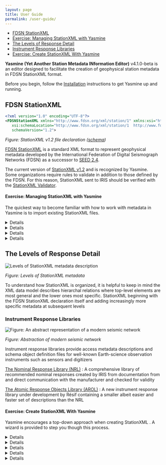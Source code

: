 ```yaml
---
layout: page
title: User Guide
permalink: /user-guide/
---
```

- [FDSN StationXML](#fdsn-stationxml)
- [Exercise: Managing StationXML with Yasmine](#exercise-managing-stationxml-with-yasmine)
- [The Levels of Response Detail](#the-levels-of-response-detail)
- [Instrument Response Libraries](#instrument-response-libraries)
- [Exercise: Create StationXML With Yasmine](#exercise-create-stationxml-with-yasmine)

**Yasmine (Yet Another Station Metadata INformation Editor)** v4.1.0-beta is an editor designed to facilitate the
creation of geophysical station metadata in FDSN StationXML format.

Before you begin, follow the [Installation](/yasmine-stationxml-editor/installation) instructions to get Yasmine up and
running.

## FDSN StationXML

```xml
<?xml version="1.0" encoding="UTF-8"?>
<FDSNStationXML xmlns="http://www.fdsn.org/xml/station/1" xmlns:xsi="http://www.w3.org/2001/XMLSchema-instance"
   xsi:schemaLocation="http://www.fdsn.org/xml/station/1  http://www.fdsn.org/xml/station/fdsn-station-1.2.xsd"
   schemaVersion="1.2">
   ```

   *Figure: StationXML v1.2 file declaration ([schema](https://www.fdsn.org/xml/station/fdsn-station-1.2.xsd))*

   [FDSN StationXML](http://www.fdsn.org/xml/station) is a standard XML format to represent geophysical metadata
   developed by the International Federation of Digital Seismograph Networks (FDSN) as a successor to [SEED
   2.4](http://www.fdsn.org/publications.htm).

   The current version of [StationXML v1.2](https://docs.fdsn.org/projects/stationxml/en/latest/) and is recognized by
   Yasmine. Some organizations require rules to validate in addition to those defined by the FDSN. For this reason,
   StationXML sent to IRIS should be verified with the [StationXML
   Validator](http://github.com/iris-edu/stationxml-validator).

   #### Exercise: Managing StationXML with Yasmine

   The quickest way to become familiar with how to work with metadata in Yasmine is to import existing StationXML files.

   <details>

      <summary>Import XML</summary>

      <table>
         <tr>
            <td>
               <input type="checkbox" />
               Select an existing StationXML file or fetch one from the IRIS <a
                  src="http://service.iris.edu/fdsnws/station/1">fdsnws-station</a> service:

               <br /> <code>
            curl --output out.xml 'https://service.iris.edu/fdsnws/station/1/query?net=XB&station=ELYSE&channel=MHU&level=response'</code>
            </td>
         </tr>
         <tr>
            <td>
               <input type="checkbox" />
               From the <code>XML</code> tab, select <code>Import XML</code> then your file
            </td>
         </tr>
      </table>

   </details>

   <details>

      <summary>Validate XML</summary>

      <table>

         <td>
            <input type="checkbox" />
            From the <code>XML</code> tab, double-click a filename then <code>File -> Validate</code>
         </td>

      </table>

   </details>

   <details>

      <summary>Extract XML</summary>

      <table>

         <td>
            <input type="checkbox" />
            From the <code>User Library</code> tab, select <code>Create a new library</code> and provide a name</tr>
         </td>

      </table>

   </details>

   <details>

      <summary>Export XML</summary>

      <table>
         <td>
            <input type="checkbox" /> From the <code>XML</code> tab, highlight the filename then
            <code>Export as XML</code>
         </td>
      </table>

   </details>

   ## The Levels of Response Detail

   ![Levels of StationXML metadata
   description](/yasmine-stationxml-editor/assets/images/response-level-details.drawio.png)

   *Figure: Levels of StationXML metadata*

   To understand how StationXML is organized, it is helpful to keep in mind the XML data model describes hierarchal
   relations where top-level elements are most general and the lower ones most specific. StationXML beginning with the
   FDSN StationXML declaration itself and adding increasingly more specific metadata at subsequent levels

   ### Instrument Response Libraries

   ![Figure: An abstract representation of a modern seismic
   network](/yasmine-stationxml-editor/assets/images/from-instrument-to-data.drawio.png)

   *Figure: Abstraction of modern seismic network*

   Instrument response libraries provide access metadata descriptions and schema object definition files for well-known
   Earth-science observation instruments such as sensors and digitizers

   [The Nominal Response Library (NRL)](https://ds.iris.edu/ds/nrl/)
   : A comprehensive library of recommended nominal responses created by IRIS from documentation from and direct
   communication with the manufacturer and checked for validity

   [The Atomic Response Objects Library (AROL)](https://gitlab.com/resif/arol/)
   : A new instrument response library under development by Résif containing a smaller albeit easier and faster set of
   descriptions than the NRL

   #### Exercise: Create StationXML With Yasmine

   Yasmine encourages a top-down approach when creating StationXML . A wizard is provided to step you though this
   process.

   <details>

      <summary>Step 1: Create a StationXML file</summary>

      <table>
         <td>
            <input type="checkbox" />
            From the <code>XML</code> tab, select <code>Create</code> then provide the name of the file in Yasmine and
            <a src="https://docs.fdsn.org/projects/stationxml/en/latest/reference.html#fdsnstationxml-required">FDSN
               StationXML</a> information
         </td>
      </table>
   </details>

   <details>

      <summary>Step 2. Add a Network</summary>

      <table>

         <td>
            <input type="checkbox" />
            Select <code>Inventory</code> and <code>Add -> Add a network using a wizard</code> then provide <a
               src="https://docs.fdsn.org/projects/stationxml/en/latest/reference.html#network-required">Network</a>
            information and select <code>Next</code>
         </td>
      </table>

   </details>

   <details>

      <summary>Step 3: Add a Station</summary>

      <table>

         <td>
            <input type="checkbox" />
            Provide <a src="https://docs.fdsn.org/projects/stationxml/en/latest/reference.html#station">Station</a>
            information and select <code>Next</code>
         </td>

      </table>

   </details>

   <details>

      <summary>Step 4: Add a Channel</summary>

      <table>
         <td>
            <input type="checkbox" />
            Provide <a src="https://docs.fdsn.org/projects/stationxml/en/latest/reference.html#channel">Channel</a>
            information and select <code>Next</code>
         </td>
      </table>

   </details>

   <details>

      <summary>Step 5: Add a Response</summary>

      <table>
         <tr>
            <td>
               <input type="checkbox" />
               Provide <a src="https://docs.fdsn.org/projects/stationxml/en/latest/reference.html#response">Response</a>
               information and select <code>Next</code>
            </td>
         </tr>
         <tr>
            <td>
               <input type="checkbox" />
               Provide remaining <a
                  src="https://docs.fdsn.org/projects/stationxml/en/latest/reference.html#channel">Channel</a>
               information and select <code>Next</code>
            </td>
         </tr>
         <tr>
            <td>
               <input type="checkbox" />
               Save the Network, Station, and Channel information to your User Library and select
               <code>Complete Wizard</code>
            </td>

         </tr>
      </table>

   </details>